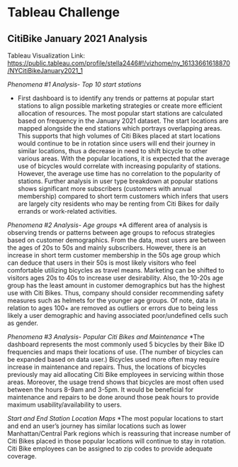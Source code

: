 # Tableau Challenge
## CitiBike January 2021 Analysis 

Tableau Visualization Link: https://public.tableau.com/profile/stella2446#!/vizhome/ny_16133661618870/NYCitiBikeJanuary2021_1

*Phenomena #1 Analysis- Top 10 start stations*
* First dashboard is to identify any trends or patterns at popular start stations to align possible marketing strategies or create more efficient allocation of resources. The most popular start stations are calculated based on frequency in the January 2021 dataset. The start locations are mapped alongside the end stations which portrays overlapping areas. This supports that high volumes of Citi Bikes placed at start locations would continue to be in rotation since users will end their journey in similar locations, thus a decrease in need to shift bicycle to other various areas. With the popular locations, it is expected that the average use of bicycles would correlate with increasing popularity of stations. However, the average use time has no correlation to the popularity of stations. Further analysis in user type breakdown at popular stations shows significant more subscribers (customers with annual membership) compared to short term customers which infers that users are largely city residents who may be renting from Citi Bikes for daily errands or work-related activities.

*Phenomena #2 Analysis- Age groups*
*A different area of analysis is observing trends or patterns between age groups to refocus strategies based on customer demographics. From the data, most users are between the ages of 20s to 50s and mainly subscribers. However, there is an increase in short term customer membership in the 50s age group which can deduce that users in their 50s is most likely visitors who feel comfortable utilizing bicycles as travel means. Marketing can be shifted to visitors ages 20s to 40s to increase user desirability. Also, the 10-20s age group has the least amount in customer demographics but has the highest use with Citi Bikes. Thus, company should consider recommending safety measures such as helmets for the younger age groups. Of note, data in relation to ages 100+ are removed as outliers or errors due to being less likely a user demographic and having associated poor/undefined cells such as gender. 

*Phenomena #3 Analysis- Popular Citi Bikes and Maintenance*
*The dashboard represents the most commonly used 5 bicycles by their Bike ID frequencies and maps their locations of use. (The number of bicycles can be expanded based on data user.) Bicycles used more often may require increase in maintenance and repairs. Thus, the locations of bicycles previously may aid allocating Citi Bike employees in servicing within those areas. Moreover, the usage trend shows that bicycles are most often used between the hours 8-9am and 3-5pm. It would be beneficial for maintenance and repairs to be done around those peak hours to provide maximum usability/availability to users. 

*Start and End Station Location Maps*
*The most popular locations to start and end an user’s journey has similar locations such as lower Manhattan/Central Park regions which is reassuring that increase number of Citi Bikes placed in those popular locations will continue to stay in rotation. Citi Bike employees can be assigned to zip codes to provide adequate coverage. 
